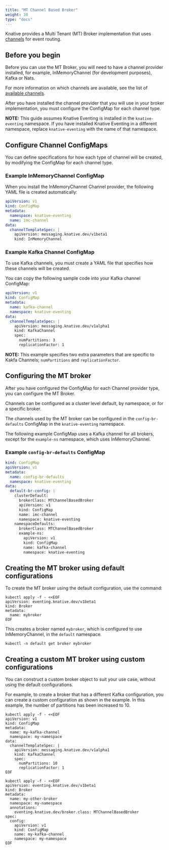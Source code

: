 ```yaml
---
title: "MT Channel Based Broker"
weight: 30
type: "docs"
---
```


Knative provides a Multi Tenant (MT) Broker implementation that uses [channels](../channels/) for
event routing.

## Before you begin

Before you can use the MT Broker, you will need to have a channel provider installed, for example, InMemoryChannel (for development purposes), Kafka or Nats.

For more information on which channels are available, see the list of [available channels](https://knative.dev/docs/eventing/channels/channels-crds/).

After you have installed the channel provider that you will use in your broker implementation, you must configure the ConfigMap for each channel type.

**NOTE:** This guide assumes Knative Eventing is installed in the `knative-eventing`
namespace. If you have installed Knative Eventing in a different namespace, replace
`knative-eventing` with the name of that namespace.

## Configure Channel ConfigMaps

You can define specifications for how each type of channel will be created, by modifying the ConfigMap for each channel type.

<!-- TODO: Split these configmaps out and document them properly in a section for each channel, then just link from here-->

### Example InMemoryChannel ConfigMap

When you install the InMemoryChannel Channel provider, the following YAML file is created automatically:

```yaml
apiVersion: v1
kind: ConfigMap
metadata:
  namespace: knative-eventing
  name: imc-channel
data:
  channelTemplateSpec: |
    apiVersion: messaging.knative.dev/v1beta1
    kind: InMemoryChannel
```

### Example Kafka Channel ConfigMap

To use Kafka channels, you must create a YAML file that specifies how these channels will be created.

You can copy the following sample code into your Kafka channel ConfigMap:

```yaml
apiVersion: v1
kind: ConfigMap
metadata:
  name: kafka-channel
  namespace: knative-eventing
data:
  channelTemplateSpec: |
    apiVersion: messaging.knative.dev/v1alpha1
    kind: KafkaChannel
    spec:
      numPartitions: 3
      replicationFactor: 1
```

**NOTE:** This example specifies two extra parameters that are specific to Kakfa Channels; `numPartitions` and `replicationFactor`.

## Configuring the MT broker

After you have configured the ConfigMap for each Channel provider type, you can configure the MT Broker.

Channels can be configured as a cluster level default, by namespace, or for a specific broker.

The channels used by the MT broker can be configured in the `config-br-defaults` ConfigMap in the `knative-eventing` namespace.

The following example ConfigMap uses a Kafka channel for all brokers, except for the `example-ns` namespace,  which uses InMemoryChannel.

### Example `config-br-defaults` ConfigMap

```yaml
kind: ConfigMap
apiVersion: v1
metadata:
  name: config-br-defaults
  namespace: knative-eventing
data:
  default-br-config: |
    clusterDefault:
      brokerClass: MTChannelBasedBroker
      apiVersion: v1
      kind: ConfigMap
      name: imc-channel
      namespace: knative-eventing
    namespaceDefaults:
      brokerClass: MTChannelBasedBroker
      example-ns:
        apiVersion: v1
        kind: ConfigMap
        name: kafka-channel
        namespace: knative-eventing
```

## Creating the MT broker using default configurations

To create the MT broker using the default configuration, use the command:

```shell
kubectl apply -f - <<EOF
apiVersion: eventing.knative.dev/v1beta1
kind: Broker
metadata:
  name: mybroker
EOF
```

This creates a broker named `mybroker`,  which is configured to use
InMemoryChannel, in the `default`
namespace.

```shell
kubectl -n default get broker mybroker
```

## Creating a custom MT broker using custom configurations

You can construct a custom broker object to suit your use case, without using the default configurations.

For example, to create a broker that has a different Kafka configuration, you can create a custom configuration as shown in the example.
In this example, the number of partitions has been increased to 10.

```shell
kubectl apply -f - <<EOF
apiVersion: v1
kind: ConfigMap
metadata:
  name: my-kafka-channel
  namespace: my-namespace
data:
  channelTemplateSpec: |
    apiVersion: messaging.knative.dev/v1alpha1
    kind: KafkaChannel
    spec:
      numPartitions: 10
      replicationFactor: 1
EOF
```

```shell
kubectl apply -f - <<EOF
apiVersion: eventing.knative.dev/v1beta1
kind: Broker
metadata:
  name: my-other-broker
  namespace: my-namespace
  annotations:
    eventing.knative.dev/broker.class: MTChannelBasedBroker
spec:
  config:
    apiVersion: v1
    kind: ConfigMap
    name: my-kafka-channel
    namespace: my-namespace
EOF
```

